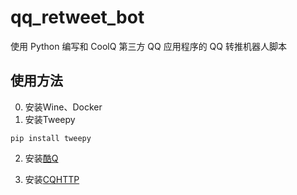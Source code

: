 # qq_retweet_bot
使用 Python 编写和 CoolQ 第三方 QQ 应用程序的 QQ 转推机器人脚本

## 使用方法
0. 安装Wine、Docker
1. 安装Tweepy
<pre><code>pip install tweepy</pre></code>
2. 安装<a href="https://cqp.cc/">酷Q</a>

3. 安装<a href="https://cqhttp.cc/">CQHTTP</a>
